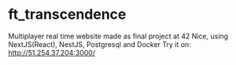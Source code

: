 # ft_transcendence

Multiplayer real time website made as final project at 42 Nice, using NextJS(React), NestJS, Postgresql and Docker
Try it on: http://51.254.37.204:3000/

